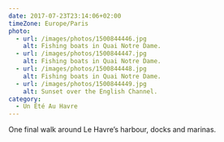 ```yaml
---
date: 2017-07-23T23:14:06+02:00
timeZone: Europe/Paris
photo:
  - url: /images/photos/1500844446.jpg
    alt: Fishing boats in Quai Notre Dame.
  - url: /images/photos/1500844447.jpg
    alt: Fishing boats in Quai Notre Dame.
  - url: /images/photos/1500844448.jpg
    alt: Fishing boats in Quai Notre Dame.
  - url: /images/photos/1500844449.jpg
    alt: Sunset over the English Channel.
category:
  - Un Été Au Havre
---
```

One final walk around Le Havre’s harbour, docks and marinas.
